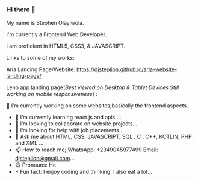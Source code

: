 ### Hi there 👋

My name is  Stephen Olayiwola.

I'm currently  a Frontend Web Developer.

I am proficient in HTML5, CSS3, & JAVASCRIPT.



Links to some of my works:

Aria Landing Page/Website: https://djsteplion.github.io/aria-website-landing-page/

Leno app landing page(*Best viewed on Desktop & Tablet Devices* *Still working on mobile responsiveness*) : 


<!--
**Djsteplion/Djsteplion** is a ✨ _special_ ✨ repository because its `README.md` (this file) appears on your GitHub profile.

Here are some ideas to get you started:

- 🔭 I’m currently working on ...
- 🌱 I’m currently learning ...
- 👯 I’m looking to collaborate on ...
- 🤔 I’m looking for help with ...
- 💬 Ask me about ...
- 📫 How to reach me: ...
- 😄 Pronouns: ...
- ⚡ Fun fact: ...
-->

🔭 I’m currently working on some websites;basically the frontend aspects.
- 🌱 I’m currently learning react.js and  apis ...
- 👯 I’m looking to collaborate on website projects...
- 🤔 I’m looking for help with job placements...
- 💬 Ask me about  HTML, CSS, JAVASCRIPT, SQL , C , C++, KOTLIN, PHP and XML ...
- 📫 How to reach me; WhatsApp: +2349045977499   Email: djsteplion@gmail.com...
- 😄 Pronouns: He
- ⚡ Fun fact: I enjoy coding and thinking. I also eat a lot...
